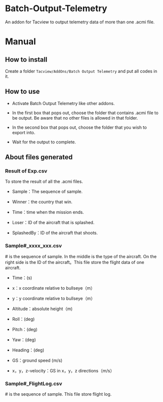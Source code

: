 # Batch-Output-Telemetry

An addon for Tacview to output telemetry data of more than one .acmi file.

# Manual

## How to install

Create a folder `Tacview/AddOns/Batch Output Telemetry` and put all codes in it.

## How to use

- Activate Batch Output Telemetry like other addons.

- In the first box that pops out, choose the folder that contains .acmi file to be output. Be aware that no other files is allowed in that folder. 

- In the second box that pops out, choose the folder that you wish to export into.

- Wait for the output to complete.

## About files generated

### Result of Exp.csv

To store the result of all the .acmi files.

- Sample：The sequence of sample.

- Winner：the country that win.

- Time：time when the mission ends.

- Loser：ID of the aircraft that is splashed. 

- SplashedBy：ID of the aircraft that shoots.

### Sample#_xxxx_xxx.csv

\# is the sequence of sample. In the middle is the type of the aircraft. On the right side is the ID of the aircraft。This file store the flight data of one aircraft.

- Time：(s)

- x：x coordinate relative to bullseye（m）

- y：y coordinate relative to bullseye（m）

- Altitude：absolute height（m)

- Roll：(deg)

- Pitch：(deg)

- Yaw：(deg)

- Heading：(deg)

- GS：ground speed (m/s)

- x，y，z-velocity：GS in x，y，z directions（m/s）

### Sample#_FlightLog.csv

\# is the sequence of sample. This file store flight log.
